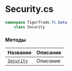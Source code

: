 
# Security.cs
```csharp
namespace TigerTrade.Tc.Data  
    class Security
```

### Методы
| Название | Описание |
| --- | --- |
| [`Security`](./Методы/Security.md) | *Описание* |
